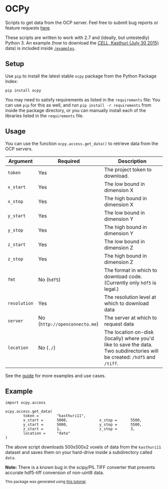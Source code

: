 # OCPy
Scripts to get data from the OCP server. Feel free to submit bug reports or feature requests [here](https://github.com/openconnectome/ocpAccess/issues).

These scripts are written to work with 2.7 and (ideally, but untestedly) Python 3. An example (how to download the [*CELL*, Kasthuri (July 30 2015)](http://www.openconnectomeproject.org/#!kasthuri11/c12r2) data) is included inside [`/examples`](https://github.com/openconnectome/ocpAccess/tree/master/ocpy/examples).




## Setup
Use `pip` to install the latest stable `ocpy` package from the Python Package Index:

```
pip install ocpy
```

You may need to satisfy requirements as listed in the `requirements` file: You can use `pip` for this as well, and run `pip install -r requirements` from inside the package directory, or you can manually install each of the libraries listed in the `requirements` file.

## Usage
You can use the function `ocpy.access.get_data()` to retrieve data from the OCP servers.

| Argument | Required | Description |
|----------|----------|-------------|
| `token` | Yes | The project token to download. |
| `x_start` | Yes | The low bound in dimension X |
| `x_stop` | Yes | The high bound in dimension X |
| `y_start` | Yes | The low bound in dimension Y |
| `y_stop` | Yes | The high bound in dimension Y |
| `z_start` | Yes | The low bound in dimension Z |
| `z_stop` | Yes | The high bound in dimension Z |
| `fmt` | No (`hdf5`) | The format in which to download code. (Currently only `hdf5` is legal.) |
| `resolution` | Yes | The resolution level at which to download data |
| `server` | No (`http://openconnecto.me`) | The server at which to request data |
| `location` | No (`./`) | The location on-disk (locally) where you'd like to save the data. Two subdirectories will be created: `/hdf5` and `/tiff`. |

See the [guide](#) for more examples and use cases.

## Example

```
import ocpy.access

ocpy.access.get_data(
        token =        "kasthuri11",
        x_start =      5000,              x_stop =      5500,
        y_start =      5000,              y_stop =      5500,
        z_start =      1,                 z_stop =      3,
        location =     "data"
)
```

The above script downloads 500x500x2 voxels of data from the `kasthuri11` dataset and saves them on your hard-drive inside a subdirectory called `data`.

**Note:** There is a known bug in the scipy/PIL TIFF converter that prevents accurate hdf5-tiff conversion of non-uint8 data.

<small>This package was generated using [this tutorial](http://peterdowns.com/posts/first-time-with-pypi.html).</small>
